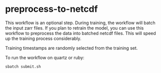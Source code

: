 preprocess-to-netcdf
====================
This workflow is an optional step. During training, the workflow will batch the input zarr files. If you plan to retrain the model, you can use this workflow to preprocess the data into batched netcdf files. This will speed up the training process considerably.

Training timestamps are randomly selected from the training set. 

To run the workflow on quartz or ruby:
```
sbatch submit.sh
```